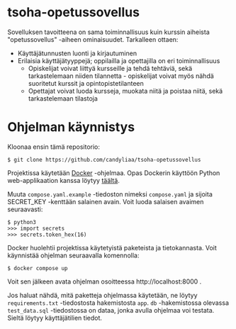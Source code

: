 # tsoha-opetussovellus

Sovelluksen tavoitteena on sama toiminnallisuus kuin kurssin aiheista "opetussovellus" -aiheen ominaisuudet. 
Tarkalleen ottaen:
-  Käyttäjätunnusten luonti ja kirjautuminen
-  Erilaisia käyttäjätyyppejä; oppilailla ja opettajilla on eri toiminnallisuus
    - Opiskelijat voivat liittyä kursseille ja tehdä tehtäviä, sekä tarkastelemaan niiden tilannetta - opiskelijat voivat myös nähdä suoritetut kurssit ja opintopistetilanteen
    - Opettajat voivat luoda kursseja, muokata niitä ja poistaa niitä, sekä tarkastelemaan tilastoja

# Ohjelman käynnistys
Kloonaa ensin tämä repositorio:
```
$ git clone https://github.com/candyliaa/tsoha-opetussovellus
``` 
Projektissa käytetään [Docker](https://www.docker.com/) -ohjelmaa. 
Opas Dockerin käyttöön Python web-applikaation kanssa löytyy [täältä](https://docs.docker.com/compose/gettingstarted/).

Muuta `compose.yaml.example` -tiedoston nimeksi `compose.yaml` ja sijoita SECRET_KEY -kenttään salainen avain. Voit luoda salaisen avaimen seuraavasti:
```
$ python3
>>> import secrets
>>> secrets.token_hex(16)
```
Docker huolehtii projektissa käytetyistä paketeista ja tietokannasta. Voit käynnistää ohjelman seuraavalla komennolla:
```
$ docker compose up
```
Voit sen jälkeen avata ohjelman osoitteessa http://localhost:8000 .

Jos haluat nähdä, mitä paketteja ohjelmassa käytetään, ne löytyy `requirements.txt` -tiedostosta hakemistosta `app`.
`db` -hakemistossa olevassa `test_data.sql` -tiedostossa on dataa, jonka avulla ohjelmaa voi testata. Sieltä löytyy käyttäjätilien tiedot.
